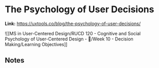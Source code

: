 # The Psychology of User Decisions
**Link:** https://uxtools.co/blog/the-psychology-of-user-decisions/

![[MS in User-Centered Design/RUCD 120 - Cognitive and Social Psychology of User-Centered Design - 💾/Week 10 - Decision Making/Learning Objectives]]

## Notes